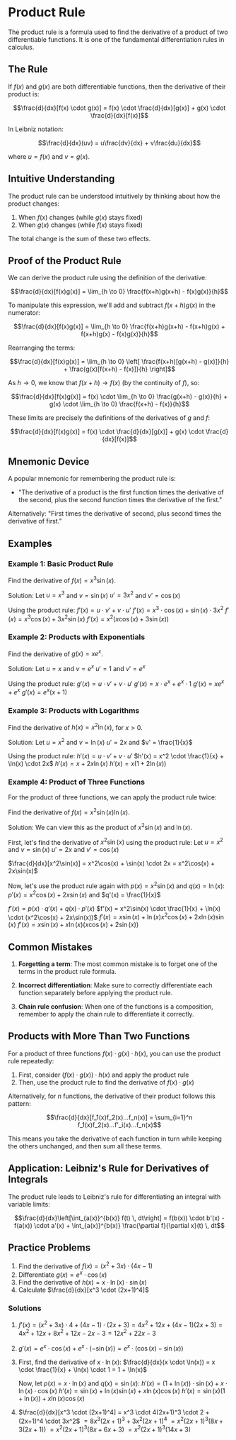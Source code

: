 # Product Rule

The product rule is a formula used to find the derivative of a product of two differentiable functions. It is one of the fundamental differentiation rules in calculus.

## The Rule

If $f(x)$ and $g(x)$ are both differentiable functions, then the derivative of their product is:

$$\frac{d}{dx}[f(x) \cdot g(x)] = f(x) \cdot \frac{d}{dx}[g(x)] + g(x) \cdot \frac{d}{dx}[f(x)]$$

In Leibniz notation:

$$\frac{d}{dx}(uv) = u\frac{dv}{dx} + v\frac{du}{dx}$$

where $u = f(x)$ and $v = g(x)$.

## Intuitive Understanding

The product rule can be understood intuitively by thinking about how the product changes:

1. When $f(x)$ changes (while $g(x)$ stays fixed)
2. When $g(x)$ changes (while $f(x)$ stays fixed)

The total change is the sum of these two effects.

## Proof of the Product Rule

We can derive the product rule using the definition of the derivative:

$$\frac{d}{dx}[f(x)g(x)] = \lim_{h \to 0} \frac{f(x+h)g(x+h) - f(x)g(x)}{h}$$

To manipulate this expression, we'll add and subtract $f(x+h)g(x)$ in the numerator:

$$\frac{d}{dx}[f(x)g(x)] = \lim_{h \to 0} \frac{f(x+h)g(x+h) - f(x+h)g(x) + f(x+h)g(x) - f(x)g(x)}{h}$$

Rearranging the terms:

$$\frac{d}{dx}[f(x)g(x)] = \lim_{h \to 0} \left[ \frac{f(x+h)[g(x+h) - g(x)]}{h} + \frac{g(x)[f(x+h) - f(x)]}{h} \right]$$

As $h \to 0$, we know that $f(x+h) \to f(x)$ (by the continuity of $f$), so:

$$\frac{d}{dx}[f(x)g(x)] = f(x) \cdot \lim_{h \to 0} \frac{g(x+h) - g(x)}{h} + g(x) \cdot \lim_{h \to 0} \frac{f(x+h) - f(x)}{h}$$

These limits are precisely the definitions of the derivatives of $g$ and $f$:

$$\frac{d}{dx}[f(x)g(x)] = f(x) \cdot \frac{d}{dx}[g(x)] + g(x) \cdot \frac{d}{dx}[f(x)]$$

## Mnemonic Device

A popular mnemonic for remembering the product rule is:
- "The derivative of a product is the first function times the derivative of the second, plus the second function times the derivative of the first."

Alternatively: "First times the derivative of second, plus second times the derivative of first."

## Examples

### Example 1: Basic Product Rule

Find the derivative of $f(x) = x^3 \sin(x)$.

Solution:
Let $u = x^3$ and $v = \sin(x)$
$u' = 3x^2$ and $v' = \cos(x)$

Using the product rule:
$f'(x) = u \cdot v' + v \cdot u'$
$f'(x) = x^3 \cdot \cos(x) + \sin(x) \cdot 3x^2$
$f'(x) = x^3\cos(x) + 3x^2\sin(x)$
$f'(x) = x^2(x\cos(x) + 3\sin(x))$

### Example 2: Products with Exponentials

Find the derivative of $g(x) = xe^x$.

Solution:
Let $u = x$ and $v = e^x$
$u' = 1$ and $v' = e^x$

Using the product rule:
$g'(x) = u \cdot v' + v \cdot u'$
$g'(x) = x \cdot e^x + e^x \cdot 1$
$g'(x) = xe^x + e^x$
$g'(x) = e^x(x + 1)$

### Example 3: Products with Logarithms

Find the derivative of $h(x) = x^2\ln(x)$, for $x > 0$.

Solution:
Let $u = x^2$ and $v = \ln(x)$
$u' = 2x$ and $v' = \frac{1}{x}$

Using the product rule:
$h'(x) = u \cdot v' + v \cdot u'$
$h'(x) = x^2 \cdot \frac{1}{x} + \ln(x) \cdot 2x$
$h'(x) = x + 2x\ln(x)$
$h'(x) = x(1 + 2\ln(x))$

### Example 4: Product of Three Functions

For the product of three functions, we can apply the product rule twice:

Find the derivative of $f(x) = x^2 \sin(x) \ln(x)$.

Solution:
We can view this as the product of $x^2\sin(x)$ and $\ln(x)$.

First, let's find the derivative of $x^2\sin(x)$ using the product rule:
Let $u = x^2$ and $v = \sin(x)$
$u' = 2x$ and $v' = \cos(x)$

$\frac{d}{dx}[x^2\sin(x)] = x^2\cos(x) + \sin(x) \cdot 2x = x^2\cos(x) + 2x\sin(x)$

Now, let's use the product rule again with $p(x) = x^2\sin(x)$ and $q(x) = \ln(x)$:
$p'(x) = x^2\cos(x) + 2x\sin(x)$ and $q'(x) = \frac{1}{x}$

$f'(x) = p(x) \cdot q'(x) + q(x) \cdot p'(x)$
$f'(x) = x^2\sin(x) \cdot \frac{1}{x} + \ln(x) \cdot (x^2\cos(x) + 2x\sin(x))$
$f'(x) = x\sin(x) + \ln(x)x^2\cos(x) + 2x\ln(x)\sin(x)$
$f'(x) = x\sin(x) + x\ln(x)(x\cos(x) + 2\sin(x))$

## Common Mistakes

1. **Forgetting a term**: The most common mistake is to forget one of the terms in the product rule formula.

2. **Incorrect differentiation**: Make sure to correctly differentiate each function separately before applying the product rule.

3. **Chain rule confusion**: When one of the functions is a composition, remember to apply the chain rule to differentiate it correctly.

## Products with More Than Two Functions

For a product of three functions $f(x) \cdot g(x) \cdot h(x)$, you can use the product rule repeatedly:

1. First, consider $(f(x) \cdot g(x)) \cdot h(x)$ and apply the product rule
2. Then, use the product rule to find the derivative of $f(x) \cdot g(x)$

Alternatively, for $n$ functions, the derivative of their product follows this pattern:

$$\frac{d}{dx}[f_1(x)f_2(x)...f_n(x)] = \sum_{i=1}^n f_1(x)f_2(x)...f'_i(x)...f_n(x)$$

This means you take the derivative of each function in turn while keeping the others unchanged, and then sum all these terms.

## Application: Leibniz's Rule for Derivatives of Integrals

The product rule leads to Leibniz's rule for differentiating an integral with variable limits:

$$\frac{d}{dx}\left[\int_{a(x)}^{b(x)} f(t) \, dt\right] = f(b(x)) \cdot b'(x) - f(a(x)) \cdot a'(x) + \int_{a(x)}^{b(x)} \frac{\partial f}{\partial x}(t) \, dt$$

## Practice Problems

1. Find the derivative of $f(x) = (x^2 + 3x) \cdot (4x - 1)$
2. Differentiate $g(x) = e^x \cdot \cos(x)$
3. Find the derivative of $h(x) = x \cdot \ln(x) \cdot \sin(x)$
4. Calculate $\frac{d}{dx}[x^3 \cdot (2x+1)^4]$

### Solutions

1. $f'(x) = (x^2 + 3x) \cdot 4 + (4x - 1) \cdot (2x + 3) = 4x^2 + 12x + (4x-1)(2x+3) = 4x^2 + 12x + 8x^2 + 12x - 2x - 3 = 12x^2 + 22x - 3$

2. $g'(x) = e^x \cdot \cos(x) + e^x \cdot (-\sin(x)) = e^x \cdot (\cos(x) - \sin(x))$

3. First, find the derivative of $x \cdot \ln(x)$:
   $\frac{d}{dx}(x \cdot \ln(x)) = x \cdot \frac{1}{x} + \ln(x) \cdot 1 = 1 + \ln(x)$
   
   Now, let $p(x) = x \cdot \ln(x)$ and $q(x) = \sin(x)$:
   $h'(x) = (1 + \ln(x)) \cdot \sin(x) + x \cdot \ln(x) \cdot \cos(x)$
   $h'(x) = \sin(x) + \ln(x)\sin(x) + x\ln(x)\cos(x)$
   $h'(x) = \sin(x)(1 + \ln(x)) + x\ln(x)\cos(x)$

4. $\frac{d}{dx}[x^3 \cdot (2x+1)^4] = x^3 \cdot 4(2x+1)^3 \cdot 2 + (2x+1)^4 \cdot 3x^2$
   $= 8x^3(2x+1)^3 + 3x^2(2x+1)^4$
   $= x^2(2x+1)^3(8x + 3(2x+1))$
   $= x^2(2x+1)^3(8x + 6x + 3)$
   $= x^2(2x+1)^3(14x + 3)$